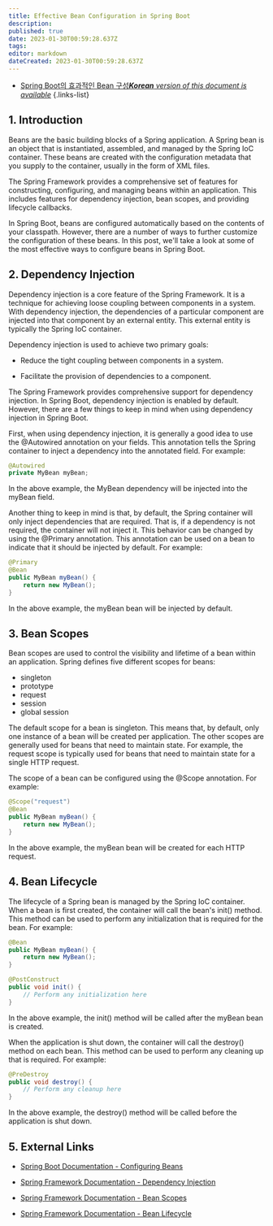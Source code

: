 ```yaml
---
title: Effective Bean Configuration in Spring Boot
description: 
published: true
date: 2023-01-30T00:59:28.637Z
tags: 
editor: markdown
dateCreated: 2023-01-30T00:59:28.637Z
---
```


- [Spring Boot의 효과적인 Bean 구성***Korean** version of this document is available*](/ko/Knowledge-base/Spring-Boot/effective-bean-configuration-in-spring-boot)
{.links-list}



## 1. Introduction

Beans are the basic building blocks of a Spring application. A Spring bean is an object that is instantiated, assembled, and managed by the Spring IoC container. These beans are created with the configuration metadata that you supply to the container, usually in the form of XML files.

The Spring Framework provides a comprehensive set of features for constructing, configuring, and managing beans within an application. This includes features for dependency injection, bean scopes, and providing lifecycle callbacks.

In Spring Boot, beans are configured automatically based on the contents of your classpath. However, there are a number of ways to further customize the configuration of these beans. In this post, we'll take a look at some of the most effective ways to configure beans in Spring Boot.

## 2. Dependency Injection

Dependency injection is a core feature of the Spring Framework. It is a technique for achieving loose coupling between components in a system. With dependency injection, the dependencies of a particular component are injected into that component by an external entity. This external entity is typically the Spring IoC container.

Dependency injection is used to achieve two primary goals:

* Reduce the tight coupling between components in a system.

* Facilitate the provision of dependencies to a component.

The Spring Framework provides comprehensive support for dependency injection. In Spring Boot, dependency injection is enabled by default. However, there are a few things to keep in mind when using dependency injection in Spring Boot.

First, when using dependency injection, it is generally a good idea to use the @Autowired annotation on your fields. This annotation tells the Spring container to inject a dependency into the annotated field. For example:

```java
@Autowired
private MyBean myBean;
```

In the above example, the MyBean dependency will be injected into the myBean field.

Another thing to keep in mind is that, by default, the Spring container will only inject dependencies that are required. That is, if a dependency is not required, the container will not inject it. This behavior can be changed by using the @Primary annotation. This annotation can be used on a bean to indicate that it should be injected by default. For example:

```java
@Primary
@Bean
public MyBean myBean() {
    return new MyBean();
}
```

In the above example, the myBean bean will be injected by default.

## 3. Bean Scopes

Bean scopes are used to control the visibility and lifetime of a bean within an application. Spring defines five different scopes for beans:

* singleton
* prototype
* request
* session
* global session

The default scope for a bean is singleton. This means that, by default, only one instance of a bean will be created per application. The other scopes are generally used for beans that need to maintain state. For example, the request scope is typically used for beans that need to maintain state for a single HTTP request.

The scope of a bean can be configured using the @Scope annotation. For example:

```java
@Scope("request")
@Bean
public MyBean myBean() {
    return new MyBean();
}
```

In the above example, the myBean bean will be created for each HTTP request.

## 4. Bean Lifecycle

The lifecycle of a Spring bean is managed by the Spring IoC container. When a bean is first created, the container will call the bean's init() method. This method can be used to perform any initialization that is required for the bean. For example:

```java
@Bean
public MyBean myBean() {
    return new MyBean();
}

@PostConstruct
public void init() {
    // Perform any initialization here
}
```

In the above example, the init() method will be called after the myBean bean is created.

When the application is shut down, the container will call the destroy() method on each bean. This method can be used to perform any cleaning up that is required. For example:

```java
@PreDestroy
public void destroy() {
    // Perform any cleanup here
}
```

In the above example, the destroy() method will be called before the application is shut down.

## 5. External Links

* [Spring Boot Documentation - Configuring Beans](https://docs.spring.io/spring-boot/docs/current/reference/htmlsingle/#boot-features-beans)

* [Spring Framework Documentation - Dependency Injection](https://docs.spring.io/spring/docs/current/spring-framework-reference/core.html#beans-di)

* [Spring Framework Documentation - Bean Scopes](https://docs.spring.io/spring/docs/current/spring-framework-reference/core.html#beans-factory-scopes)

* [Spring Framework Documentation - Bean Lifecycle](https://docs.spring.io/spring/docs/current/spring-framework-reference/core.html#beans-factory-lifecycle)